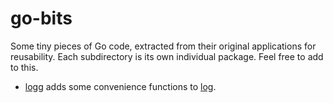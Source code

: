 # go-bits

Some tiny pieces of Go code, extracted from their original applications for
reusability. Each subdirectory is its own individual package. Feel free to add
to this.

* [logg](./logg) adds some convenience functions to [log](https://golang.org/pkg/log/).
